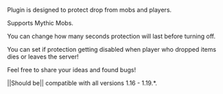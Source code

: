 Plugin is designed to protect drop from mobs and players.

Supports Mythic Mobs.

You can change how many seconds protection will last before turning off.

You can set if protection getting disabled when player who dropped items dies or leaves the server!

Feel free to share your ideas and found bugs!

||Should be|| compatible with all versions 1.16 - 1.19.*.
